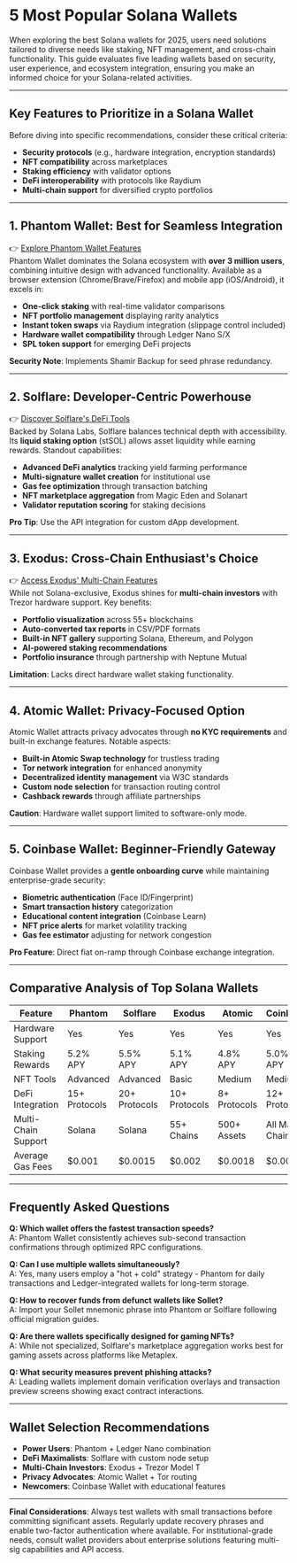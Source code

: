 # 5 Most Popular Solana Wallets

When exploring the best Solana wallets for 2025, users need solutions tailored to diverse needs like staking, NFT management, and cross-chain functionality. This guide evaluates five leading wallets based on security, user experience, and ecosystem integration, ensuring you make an informed choice for your Solana-related activities.

---

## Key Features to Prioritize in a Solana Wallet

Before diving into specific recommendations, consider these critical criteria:
- **Security protocols** (e.g., hardware integration, encryption standards)
- **NFT compatibility** across marketplaces
- **Staking efficiency** with validator options
- **DeFi interoperability** with protocols like Raydium
- **Multi-chain support** for diversified crypto portfolios

---

## 1. Phantom Wallet: Best for Seamless Integration

👉 [Explore Phantom Wallet Features](https://bit.ly/okx-bonus)  
Phantom Wallet dominates the Solana ecosystem with **over 3 million users**, combining intuitive design with advanced functionality. Available as a browser extension (Chrome/Brave/Firefox) and mobile app (iOS/Android), it excels in:

- **One-click staking** with real-time validator comparisons  
- **NFT portfolio management** displaying rarity analytics  
- **Instant token swaps** via Raydium integration (slippage control included)  
- **Hardware wallet compatibility** through Ledger Nano S/X  
- **SPL token support** for emerging DeFi projects  

**Security Note**: Implements Shamir Backup for seed phrase redundancy.

---

## 2. Solflare: Developer-Centric Powerhouse

👉 [Discover Solflare's DeFi Tools](https://bit.ly/okx-bonus)  
Backed by Solana Labs, Solflare balances technical depth with accessibility. Its **liquid staking option** (stSOL) allows asset liquidity while earning rewards. Standout capabilities:

- **Advanced DeFi analytics** tracking yield farming performance  
- **Multi-signature wallet creation** for institutional use  
- **Gas fee optimization** through transaction batching  
- **NFT marketplace aggregation** from Magic Eden and Solanart  
- **Validator reputation scoring** for staking decisions  

**Pro Tip**: Use the API integration for custom dApp development.

---

## 3. Exodus: Cross-Chain Enthusiast's Choice

👉 [Access Exodus' Multi-Chain Features](https://bit.ly/okx-bonus)  
While not Solana-exclusive, Exodus shines for **multi-chain investors** with Trezor hardware support. Key benefits:

- **Portfolio visualization** across 55+ blockchains  
- **Auto-converted tax reports** in CSV/PDF formats  
- **Built-in NFT gallery** supporting Solana, Ethereum, and Polygon  
- **AI-powered staking recommendations**  
- **Portfolio insurance** through partnership with Neptune Mutual  

**Limitation**: Lacks direct hardware wallet staking functionality.

---

## 4. Atomic Wallet: Privacy-Focused Option

Atomic Wallet attracts privacy advocates through **no KYC requirements** and built-in exchange features. Notable aspects:

- **Built-in Atomic Swap technology** for trustless trading  
- **Tor network integration** for enhanced anonymity  
- **Decentralized identity management** via W3C standards  
- **Custom node selection** for transaction routing control  
- **Cashback rewards** through affiliate partnerships  

**Caution**: Hardware wallet support limited to software-only mode.

---

## 5. Coinbase Wallet: Beginner-Friendly Gateway

Coinbase Wallet provides a **gentle onboarding curve** while maintaining enterprise-grade security:

- **Biometric authentication** (Face ID/Fingerprint)  
- **Smart transaction history** categorization  
- **Educational content integration** (Coinbase Learn)  
- **NFT price alerts** for market volatility tracking  
- **Gas fee estimator** adjusting for network congestion  

**Pro Feature**: Direct fiat on-ramp through Coinbase exchange integration.

---

## Comparative Analysis of Top Solana Wallets

| Feature                | Phantom | Solflare | Exodus | Atomic | Coinbase |
|-----------------------|---------|----------|--------|--------|----------|
| Hardware Support      | Yes     | Yes      | Yes    | Yes    | Yes      |
| Staking Rewards       | 5.2% APY| 5.5% APY | 5.1% APY| 4.8% APY| 5.0% APY |
| NFT Tools             | Advanced| Advanced | Basic  | Medium | Medium   |
| DeFi Integration      | 15+ Protocols| 20+ Protocols| 10+ Protocols| 8+ Protocols| 12+ Protocols|
| Multi-Chain Support   | Solana  | Solana   | 55+ Chains| 500+ Assets| All Major Chains|
| Average Gas Fees      | $0.001  | $0.0015  | $0.002 | $0.0018| $0.0025  |

---

## Frequently Asked Questions

**Q: Which wallet offers the fastest transaction speeds?**  
A: Phantom Wallet consistently achieves sub-second transaction confirmations through optimized RPC configurations.

**Q: Can I use multiple wallets simultaneously?**  
A: Yes, many users employ a "hot + cold" strategy - Phantom for daily transactions and Ledger-integrated wallets for long-term storage.

**Q: How to recover funds from defunct wallets like Sollet?**  
A: Import your Sollet mnemonic phrase into Phantom or Solflare following official migration guides.

**Q: Are there wallets specifically designed for gaming NFTs?**  
A: While not specialized, Solflare's marketplace aggregation works best for gaming assets across platforms like Metaplex.

**Q: What security measures prevent phishing attacks?**  
A: Leading wallets implement domain verification overlays and transaction preview screens showing exact contract interactions.

---

## Wallet Selection Recommendations

- **Power Users**: Phantom + Ledger Nano combination
- **DeFi Maximalists**: Solflare with custom node setup
- **Multi-Chain Investors**: Exodus + Trezor Model T
- **Privacy Advocates**: Atomic Wallet + Tor routing
- **Newcomers**: Coinbase Wallet with educational features

---

**Final Considerations**: Always test wallets with small transactions before committing significant assets. Regularly update recovery phrases and enable two-factor authentication where available. For institutional-grade needs, consult wallet providers about enterprise solutions featuring multi-sig capabilities and API access.